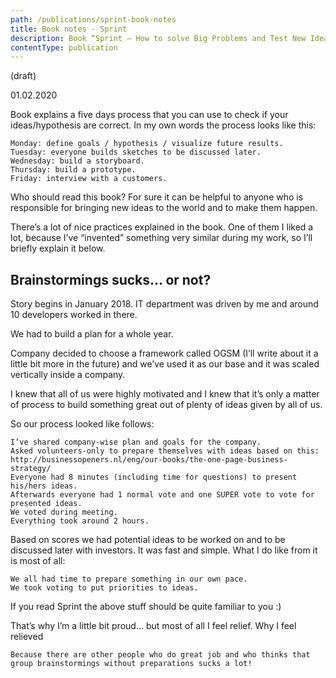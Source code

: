 ```yaml
---
path: /publications/sprint-book-notes
title: Book notes - Sprint
description: Book “Sprint — How to solve Big Problems and Test New Ideas in Just Five Days” in a nutshell  
contentType: publication
---
```


(draft)

01.02.2020

Book explains a five days process that you can use to check if your ideas/hypothesis are correct. In my own words the process looks like this:

    Monday: define goals / hypothesis / visualize future results.
    Tuesday: everyone builds sketches to be discussed later.
    Wednesday: build a storyboard.
    Thursday: build a prototype.
    Friday: interview with a customers.

Who should read this book? For sure it can be helpful to anyone who is responsible for bringing new ideas to the world and to make them happen.

There’s a lot of nice practices explained in the book. One of them I liked a lot, because I’ve “invented” something very similar during my work, so I’ll briefly explain it below.

## Brainstormings sucks… or not?

Story begins in January 2018. IT department was driven by me and around 10 developers worked in there.

We had to build a plan for a whole year.

Company decided to choose a framework called OGSM (I’ll write about it a little bit more in the future) and we’ve used it as our base and it was scaled vertically inside a company.

I knew that all of us were highly motivated and I knew that it’s only a matter of process to build something great out of plenty of ideas given by all of us.

So our process looked like follows:

    I’ve shared company-wise plan and goals for the company.
    Asked volunteers-only to prepare themselves with ideas based on this: http://businessopeners.nl/eng/our-books/the-one-page-business-strategy/
    Everyone had 8 minutes (including time for questions) to present his/hers ideas.
    Afterwards everyone had 1 normal vote and one SUPER vote to vote for presented ideas.
    We voted during meeting.
    Everything took around 2 hours.

Based on scores we had potential ideas to be worked on and to be discussed later with investors. It was fast and simple. What I do like from it is most of all:

    We all had time to prepare something in our own pace.
    We took voting to put priorities to ideas.

If you read Sprint the above stuff should be quite familiar to you :)

That’s why I’m a little bit proud… but most of all I feel relief.
Why I feel relieved

    Because there are other people who do great job and who thinks that group brainstormings without preparations sucks a lot!
